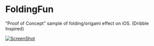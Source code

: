 FoldingFun
==========

"Proof of Concept" sample of folding/origami effect on iOS. (Dribble Inspired)

[![ScreenShot](https://raw.github.com/anaglik/FoldingFun/master/video_screen.png)](http://youtu.be/vDtwCrrAnpQ)
